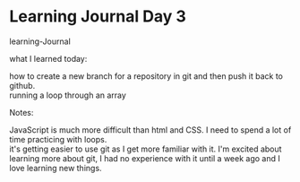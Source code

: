 # Learning Journal Day 3
learning-Journal  

what I learned today:

how to create a new branch for a repository in git and then push it back to github.  
running a loop through an array  


Notes:  

JavaScript is much more difficult than html and CSS. I need to spend a lot of time practicing with loops.  
it's getting easier to use git as I get more familiar with it. I'm excited about learning more about git, I had no experience with it until a week ago and I love learning new things.  

